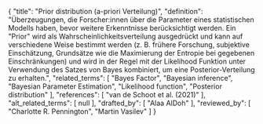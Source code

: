 {
    "title": "Prior distribution (a-priori Verteilung)",
    "definition": "Überzeugungen, die Forscher:innen über die Parameter eines statistischen Modells haben, bevor weitere Erkenntnisse berücksichtigt werden. Ein \"Prior\" wird als Wahrscheinlichkeitsverteilung ausgedrückt und kann auf verschiedene Weise bestimmt werden (z. B. frühere Forschung, subjektive Einschätzung, Grundsätze wie die Maximierung der Entropie bei gegebenen Einschränkungen) und wird in der Regel mit der Likelihood Funktion unter Verwendung des Satzes von Bayes kombiniert, um eine Posterior-Verteilung zu erhalten.",
    "related_terms": [
        "Bayes Factor",
        "Bayesian inference",
        "Bayesian Parameter Estimation",
        "Likelihood function",
        "Posterior distribution"
    ],
    "references": [
        "van de Schoot et al. (2021)"
    ],
    "alt_related_terms": [
        null
    ],
    "drafted_by": [
        "Alaa AlDoh"
    ],
    "reviewed_by": [
        "Charlotte R. Pennington",
        "Martin Vasilev"
    ]
}